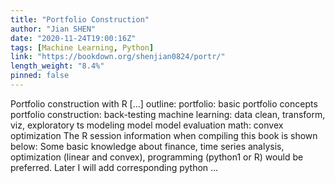 ```yaml
---
title: "Portfolio Construction"
author: "Jian SHEN"
date: "2020-11-24T19:00:16Z"
tags: [Machine Learning, Python]
link: "https://bookdown.org/shenjian0824/portr/"
length_weight: "8.4%"
pinned: false
---
```


Portfolio construction with R [...] outline: portfolio: basic portfolio concepts portfolio construction: back-testing machine learning: data clean, transform, viz, exploratory ts modeling model model evaluation math: convex optimization The R session information when compiling this book is shown below: Some basic knowledge about finance, time series analysis, optimization (linear and convex), programming (python1 or R) would be preferred. Later I will add corresponding python ...
